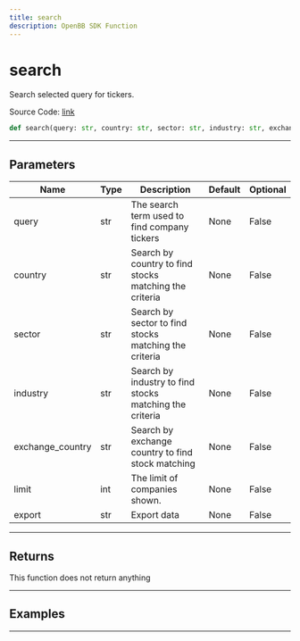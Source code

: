 ```yaml
---
title: search
description: OpenBB SDK Function
---
```


# search

Search selected query for tickers.

Source Code: [link](https://github.com/OpenBB-finance/OpenBBTerminal/tree/main/openbb_terminal/stocks/stocks_helper.py#L98)

```python
def search(query: str, country: str, sector: str, industry: str, exchange_country: str, limit: int, export: str) -> None
```
---

## Parameters

| Name | Type | Description | Default | Optional |
| ---- | ---- | ----------- | ------- | -------- |
| query | str | The search term used to find company tickers | None | False |
| country | str | Search by country to find stocks matching the criteria | None | False |
| sector | str | Search by sector to find stocks matching the criteria | None | False |
| industry | str | Search by industry to find stocks matching the criteria | None | False |
| exchange_country | str | Search by exchange country to find stock matching | None | False |
| limit | int | The limit of companies shown. | None | False |
| export | str | Export data | None | False |

---

## Returns

This function does not return anything

---

## Examples

---

